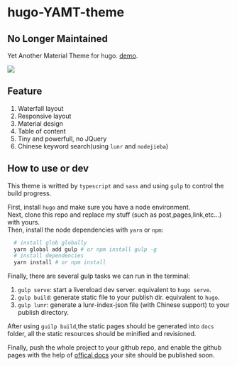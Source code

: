 # hugo-YAMT-theme

## No Longer Maintained

Yet Another Material Theme for hugo. [demo](https://keyin.me).

![](https://raw.githubusercontent.com/stkevintan/canoe/master/images/screenshot.png)

## Feature

1. Waterfall layout
2. Responsive layout
3. Material design
4. Table of content
5. Tiny and powerfull, no JQuery
6. Chinese keyword search(using `lunr` and `nodejieba`)

## How to use or dev

This theme is writted by `typescript` and `sass` and using `gulp` to control the build progress.

First, install `hugo` and make sure you have a node environment.  
Next, clone this repo and replace my stuff (such as post,pages,link,etc...) with yours.  
Then, install the node dependencies with `yarn` or `npm`:

```bash
  # install glob globally
  yarn global add gulp # or npm install gulp -g
  # install dependencies
  yarn install # or npm install
```

Finally, there are several gulp tasks we can run in the terminal:

1. `gulp serve`: start a livereload dev server. equivalent to `hugo serve`.
2. `gulp build`: generate static file to your publish dir. equivalent to `hugo`.
3. `gulp lunr`: generate a lunr-index-json file (with Chinese support) to your publish directory.

After using `guilp build`,the static pages should be generated into `docs` folder, all the static resources should be minified and revisioned.

Finally, push the whole project to your github repo, and enable the github pages with the help of [offical docs](https://help.github.com/articles/configuring-a-publishing-source-for-github-pages/#publishing-your-github-pages-site-from-a-docs-folder-on-your-master-branch) your site should be published soon.
